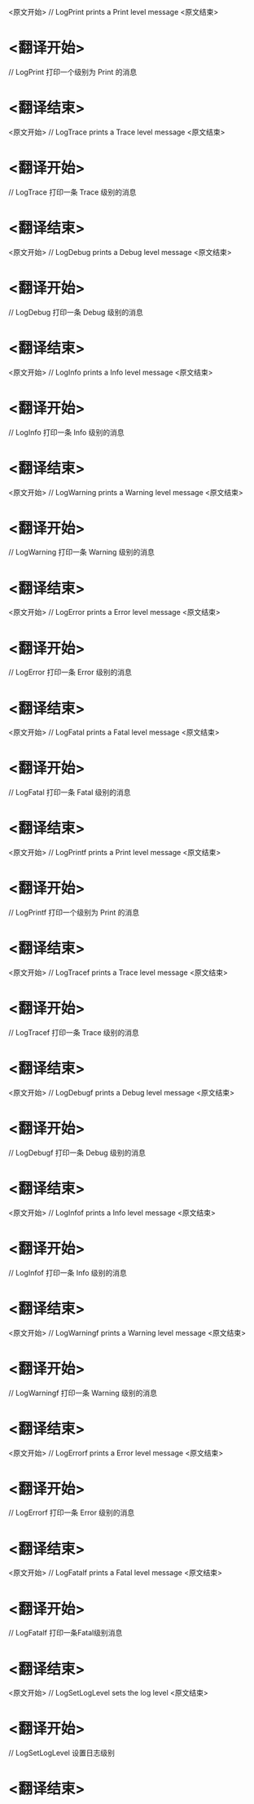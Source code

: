 
<原文开始>
// LogPrint prints a Print level message
<原文结束>

# <翻译开始>
// LogPrint 打印一个级别为 Print 的消息
# <翻译结束>


<原文开始>
// LogTrace prints a Trace level message
<原文结束>

# <翻译开始>
// LogTrace 打印一条 Trace 级别的消息
# <翻译结束>


<原文开始>
// LogDebug prints a Debug level message
<原文结束>

# <翻译开始>
// LogDebug 打印一条 Debug 级别的消息
# <翻译结束>


<原文开始>
// LogInfo prints a Info level message
<原文结束>

# <翻译开始>
// LogInfo 打印一条 Info 级别的消息
# <翻译结束>


<原文开始>
// LogWarning prints a Warning level message
<原文结束>

# <翻译开始>
// LogWarning 打印一条 Warning 级别的消息
# <翻译结束>


<原文开始>
// LogError prints a Error level message
<原文结束>

# <翻译开始>
// LogError 打印一条 Error 级别的消息
# <翻译结束>


<原文开始>
// LogFatal prints a Fatal level message
<原文结束>

# <翻译开始>
// LogFatal 打印一条 Fatal 级别的消息
# <翻译结束>


<原文开始>
// LogPrintf prints a Print level message
<原文结束>

# <翻译开始>
// LogPrintf 打印一个级别为 Print 的消息
# <翻译结束>


<原文开始>
// LogTracef prints a Trace level message
<原文结束>

# <翻译开始>
// LogTracef 打印一条 Trace 级别的消息
# <翻译结束>


<原文开始>
// LogDebugf prints a Debug level message
<原文结束>

# <翻译开始>
// LogDebugf 打印一条 Debug 级别的消息
# <翻译结束>


<原文开始>
// LogInfof prints a Info level message
<原文结束>

# <翻译开始>
// LogInfof 打印一条 Info 级别的消息
# <翻译结束>


<原文开始>
// LogWarningf prints a Warning level message
<原文结束>

# <翻译开始>
// LogWarningf 打印一条 Warning 级别的消息
# <翻译结束>


<原文开始>
// LogErrorf prints a Error level message
<原文结束>

# <翻译开始>
// LogErrorf 打印一条 Error 级别的消息
# <翻译结束>


<原文开始>
// LogFatalf prints a Fatal level message
<原文结束>

# <翻译开始>
// LogFatalf 打印一条Fatal级别消息
# <翻译结束>


<原文开始>
// LogSetLogLevel sets the log level
<原文结束>

# <翻译开始>
// LogSetLogLevel 设置日志级别
# <翻译结束>


